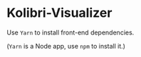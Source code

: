 # Kolibri-Visualizer

Use `Yarn` to install front-end dependencies.

(`Yarn` is a Node app, use `npm` to install it.)
